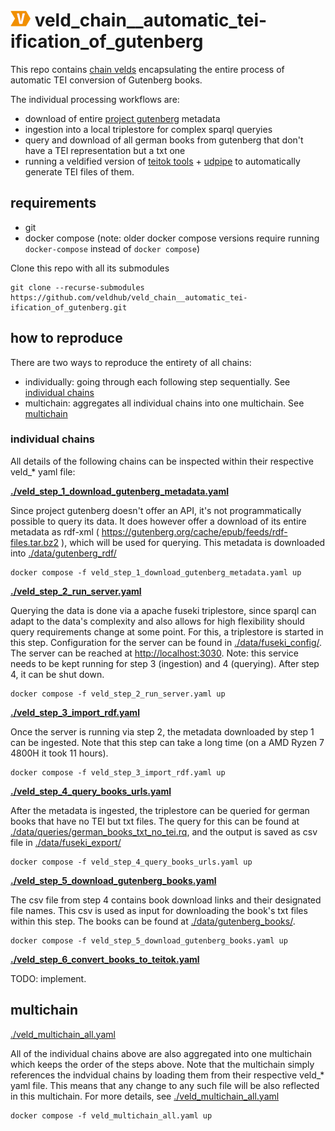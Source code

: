# ![veld chain](https://raw.githubusercontent.com/veldhub/.github/refs/heads/main/images/symbol_V_letter.png) veld_chain__automatic_tei-ification_of_gutenberg 

This repo contains [chain velds](https://zenodo.org/records/13322913) encapsulating the entire process 
of automatic TEI conversion of Gutenberg books.

The individual processing workflows are:
- download of entire [project gutenberg](https://www.gutenberg.org/) metadata
- ingestion into a local triplestore for complex sparql queryies
- query and download of all german books from gutenberg that don't have a TEI representation but a
  txt one
- running a veldified version of [teitok tools](https://github.com/ufal/teitok-tools) + 
  [udpipe](https://lindat.mff.cuni.cz/services/udpipe/) to automatically generate TEI files of them.

## requirements

- git
- docker compose (note: older docker compose versions require running `docker-compose` instead of 
  `docker compose`)

Clone this repo with all its submodules
```
git clone --recurse-submodules https://github.com/veldhub/veld_chain__automatic_tei-ification_of_gutenberg.git
```

## how to reproduce

There are two ways to reproduce the entirety of all chains: 
- individually: going through each following step sequentially. See 
[individual chains](#individual-chains)
- multichain: aggregates all individual chains into one multichain. See [multichain](#multichain)

### individual chains

All details of the following chains can be inspected within their respective veld_* yaml file:

**[./veld_step_1_download_gutenberg_metadata.yaml](./veld_step_1_download_gutenberg_metadata.yaml)**

Since project gutenberg doesn't offer an API, it's not programmatically possible to query its data.
It does however offer a download of its entire metadata as rdf-xml ( 
https://gutenberg.org/cache/epub/feeds/rdf-files.tar.bz2 ), which will be used for querying. This 
metadata is downloaded into [./data/gutenberg_rdf/](./data/gutenberg_rdf/)

```
docker compose -f veld_step_1_download_gutenberg_metadata.yaml up
```

**[./veld_step_2_run_server.yaml](./veld_step_2_run_server.yaml)**

Querying the data is done via a apache fuseki triplestore, since sparql can adapt to the data's 
complexity and also allows for high flexibility should query requirements change at some point. For 
this, a triplestore is started in this step. Configuration for the server can be found in
[./data/fuseki_config/](./data/fuseki_config/). The server can be reached at 
[http://localhost:3030](http://localhost:3030). Note: this service needs to be kept running for step 
3 (ingestion) and 4 (querying). After step 4, it can be shut down.

```
docker compose -f veld_step_2_run_server.yaml up
```

**[./veld_step_3_import_rdf.yaml](./veld_step_3_import_rdf.yaml)**

Once the server is running via step 2, the metadata downloaded by step 1 can be ingested. Note that 
this step can take a long time (on a AMD Ryzen 7 4800H it took 11 hours). 

```
docker compose -f veld_step_3_import_rdf.yaml up
```

**[./veld_step_4_query_books_urls.yaml](./veld_step_4_query_books_urls.yaml)**

After the metadata is ingested, the triplestore can be queried for german books that have no TEI but
txt files. The query for this can be found at 
[./data/queries/german_books_txt_no_tei.rq](./data/queries/german_books_txt_no_tei.rq), and the 
output is saved as csv file in [./data/fuseki_export/](./data/fuseki_export/)

```
docker compose -f veld_step_4_query_books_urls.yaml up
```

**[./veld_step_5_download_gutenberg_books.yaml](./veld_step_5_download_gutenberg_books.yaml)**

The csv file from step 4 contains book download links and their designated file names. This csv is
used as input for downloading the book's txt files within this step. The books can be found at 
[./data/gutenberg_books/](./data/gutenberg_books/).

```
docker compose -f veld_step_5_download_gutenberg_books.yaml up
```

**[./veld_step_6_convert_books_to_teitok.yaml](./veld_step_6_convert_books_to_teitok.yaml)**

TODO: implement.

## multichain

[./veld_multichain_all.yaml](./veld_multichain_all.yaml)

All of the individual chains above are also aggregated into one multichain which keeps the order of
the steps above. Note that the multichain simply references the indvidual chains by loading them
from their respective veld_* yaml file. This means that any change to any such file will be also
reflected in this multichain. For more details, see 
[./veld_multichain_all.yaml](./veld_multichain_all.yaml) 

```
docker compose -f veld_multichain_all.yaml up
```

